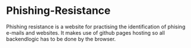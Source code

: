# Phishing-Resistance
Phishing resistance is a website for practising the identification of phising e-mails and websites. It makes use of github pages hosting so all backendlogic has to be done by the browser.
